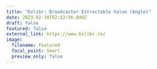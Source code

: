 ```yaml
---
title: "Kolibr: Broadcaster Extractable Value (Angle)"
date: 2023-02-10T02:53:56.840Z
draft: false
featured: false
external_link: https://www.kolibr.io/
image:
  filename: featured
  focal_point: Smart
  preview_only: false
---
```

